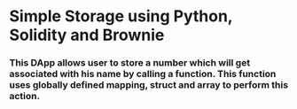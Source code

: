 # Simple Storage using Python, Solidity and Brownie
### This DApp allows user to store a number which will get associated with his name by calling a function. This function uses globally defined mapping, struct and array to perform this action.

